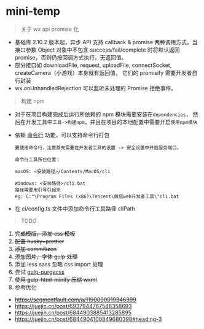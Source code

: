 # mini-temp

> 关于 wx api promise 化

- 基础库 2.10.2 版本起，异步 API 支持 callback & promise 两种调用方式。当接口参数 Object 对象中不包含 success/fail/complete 时将默认返回 promise，否则仍按回调方式执行，无返回值。
- 部分接口如 downloadFile, request, uploadFile, connectSocket, createCamera（小游戏）本身就有返回值， 它们的 promisify 需要开发者自行封装
- wx.onUnhandledRejection 可以监听未处理的 Promise 拒绝事件。

> 构建 npm

- 对于在项目构建完成后运行所依赖的 npm 模块需要安装在`dependencies`，
  然后在开发工具中`工具->构建npm`，并且在项目的本地配置中需要开启`使用npm模块`
- 依赖 [命令行](https://developers.weixin.qq.com/miniprogram/dev/devtools/cli.html) 功能，可以支持命令行打包

  ```
  要使用命令行，注意首先需要在开发者工具的设置 -> 安全设置中开启服务端口。

  命令行工具所在位置：

  macOS: <安装路径>/Contents/MacOS/cli

  Windows: <安装路径>/cli.bat
  路径需要用引号引起来
  eg: C:"\Program Files (x86)\Tencent\微信web开发者工具\"cli.bat
  ```

- 在 ci/config.ts 文件中添加命令行工具路径 cliPath

> TODO

1. ~~完成模版，添加 css 模板~~
2. ~~配置 husky+prettier~~
3. ~~添加 commitizen~~
4. ~~添加图片，字体 gulp 处理~~
5. 添加 less sass 忽略 css import 处理
6. 尝试 [gulp-purgecss](https://purgecss.com/plugins/gulp.html#installation)
7. ~~使用 gulp-html-minify 压缩 wxml~~
8. 参考优化

- ~~https://segmentfault.com/a/1190000019346399~~
- https://juejin.cn/post/6937944767548358693
- https://juejin.cn/post/6844903885413285895
- https://juejin.cn/post/6844904100849680398#heading-3
